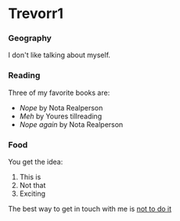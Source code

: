 # Trevorr1

### Geography

I don't like talking about myself.

### Reading

Three of my favorite books are:

- *Nope* by Nota Realperson
- *Meh* by Youres tillreading
- *Nope again* by Nota Realperson

### Food

You get the idea:

1. This is
2. Not that
3. Exciting

The best way to get in touch with me is [not to do it](http://www.bing.com)
